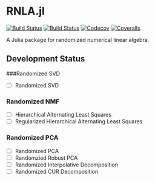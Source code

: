 # RNLA.jl

[![Build Status](https://travis-ci.com/matsumotosan/RNLA.jl.svg?branch=master)](https://travis-ci.com/matsumotosan/RNLA.jl)
[![Build Status](https://ci.appveyor.com/api/projects/status/github/matsumotosan/RNLA.jl?svg=true)](https://ci.appveyor.com/project/matsumotosan/RNLA-jl)
[![Codecov](https://codecov.io/gh/matsumotosan/RNLA.jl/branch/master/graph/badge.svg)](https://codecov.io/gh/matsumotosan/RNLA.jl)
[![Coveralls](https://coveralls.io/repos/github/matsumotosan/RNLA.jl/badge.svg?branch=master)](https://coveralls.io/github/matsumotosan/RNLA.jl?branch=master)

A Julia package for randomized numerical linear algebra.

## Development Status
###Randomized SVD
- [ ] Randomized SVD
### Randomized NMF
- [ ] Hierarchical Alternating Least Squares
- [ ] Regularized Hierarchical Alternating Least Squares
### Randomized PCA
- [ ] Randomized PCA
- [ ] Randomzied Robust PCA
- [ ] Randomized Interpolative Decomposition
- [ ] Randomized CUR Decomposition

